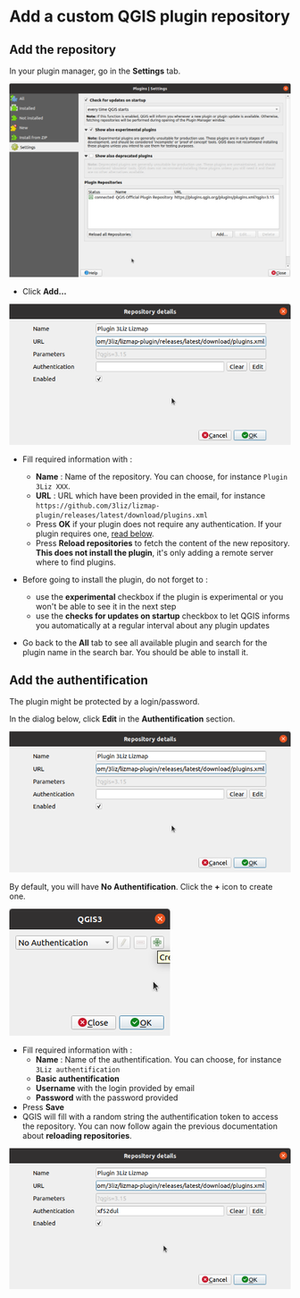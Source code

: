 # Add a custom QGIS plugin repository

## Add the repository

In your plugin manager, go in the **Settings** tab.

![Plugin manager](./media/qgis_plugin_repository_list.png)

* Click **Add…**
  
![Add repository](./media/qgis_plugin_repository_detail.png)

* Fill required information with :
    * **Name** : Name of the repository. You can choose, for instance `Plugin 3Liz XXX`.
    * **URL** : URL which have been provided in the email, for instance 
      `https://github.com/3liz/lizmap-plugin/releases/latest/download/plugins.xml`
    * Press **OK** if your plugin does not require any authentication. If your plugin requires one, 
      [read below](#add-the-authentification).
    * Press **Reload repositories** to fetch the content of the new repository. **This does not install the 
      plugin**, it's only adding a remote server where to find plugins.

* Before going to install the plugin, do not forget to :
    * use the **experimental** checkbox if the plugin is experimental or you won't be able to see it in the next
      step
    * use the **checks for updates on startup** checkbox to let QGIS informs you automatically at a regular 
      interval about any plugin updates

* Go back to the **All** tab to see all available plugin and search for the plugin name in the search bar.
  You should be able to install it.
  
## Add the authentification

The plugin might be protected by a login/password.

In the dialog below, click **Edit** in the **Authentification** section.

![Add repository](./media/qgis_plugin_repository_detail.png)

By default, you will have **No Authentification**. Click the **+** icon to create one.

![Add repository](./media/qgis_plugin_add_credentials_empty.png)

* Fill required information with :
    * **Name** : Name of the authentification. You can choose, for instance `3Liz authentification`
    * **Basic authentification**
    * **Username** with the login provided by email
    * **Password** with the password provided
* Press **Save**
* QGIS will fill with a random string the authentification token to access the repository. You can now 
  follow again the previous documentation about **reloading repositories**.
  
![Add repository](./media/qgis_plugin_repository_detail_credentials.png)
